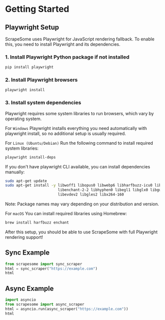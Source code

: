 
# Getting Started

## Playwright Setup

ScrapeSome uses Playwright for JavaScript rendering fallback. To enable this, you need to install Playwright and its dependencies.

### 1. Install Playwright Python package if not installed

```bash
pip install playwright
```

### 2. Install Playwright browsers

```bash
playwright install
```
### 3. Install system dependencies
Playwright requires some system libraries to run browsers, which vary by operating system.

For `Windows`
Playwright installs everything you need automatically with playwright install, so no additional setup is usually required.

For `Linux (Ubuntu/Debian)`
Run the following command to install required system libraries:

```bash
playwright install-deps
```
If you don't have playwright CLI available, you can install dependencies manually:

```bash
sudo apt-get update
sudo apt-get install -y libwoff1 libopus0 libwebp6 libharfbuzz-icu0 libwebpmux3 \
                        libenchant-2-2 libhyphen0 libegl1 libglx0 libgudev-1.0-0 \
                        libevdev2 libgles2 libx264-160
```
Note: Package names may vary depending on your distribution and version.

For `macOS`
You can install required libraries using Homebrew:

```bash
brew install harfbuzz enchant
```

After this setup, you should be able to use ScrapeSome with full Playwright rendering support!

## Sync Example

```python
from scrapesome import sync_scraper
html = sync_scraper("https://example.com")
html
```

## Async Example

```python
import asyncio
from scrapesome import async_scraper
html = asyncio.run(async_scraper("https://example.com"))
html
```